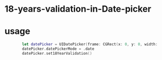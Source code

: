 # 18-years-validation-in-Date-picker

# usage

```swift
        let datePicker = UIDatePicker(frame: CGRect(x: 0, y: 0, width: screenWidth, height: 216))
        datePicker.datePickerMode = .date    
        datePicker.set18YearValidation()
```
